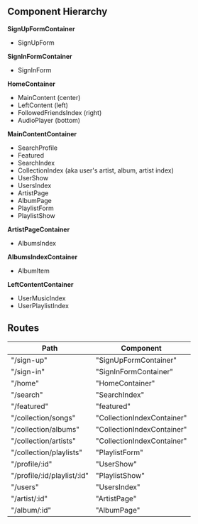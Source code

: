 ## Component Hierarchy

**SignUpFormContainer**
- SignUpForm

**SignInFormContainer**
- SignInForm

**HomeContainer**
- MainContent (center)
- LeftContent (left)
- FollowedFriendsIndex (right)
- AudioPlayer (bottom)

**MainContentContainer**
- SearchProfile
- Featured
- SearchIndex
- CollectionIndex (aka user's artist, album, artist index)
- UserShow
- UsersIndex
- ArtistPage
- AlbumPage
- PlaylistForm
- PlaylistShow

**ArtistPageContainer**
- AlbumsIndex

**AlbumsIndexContainer**
- AlbumItem

**LeftContentContainer**
- UserMusicIndex
- UserPlaylistIndex


## Routes

|Path   | Component   |
|-------|-------------|
| "/sign-up" | "SignUpFormContainer" |
| "/sign-in" | "SignInFormContainer" |
| "/home" | "HomeContainer" |
| "/search" | "SearchIndex" |
| "/featured" | "featured" |
| "/collection/songs" | "CollectionIndexContainer" |
| "/collection/albums" | "CollectionIndexContainer" |
| "/collection/artists" | "CollectionIndexContainer" |
| "/collection/playlists" | "PlaylistForm" |
| "/profile/:id" | "UserShow" |
| "/profile/:id/playlist/:id" | "PlaylistShow" |
| "/users" | "UsersIndex" |
| "/artist/:id" | "ArtistPage" |
| "/album/:id" | "AlbumPage" |
